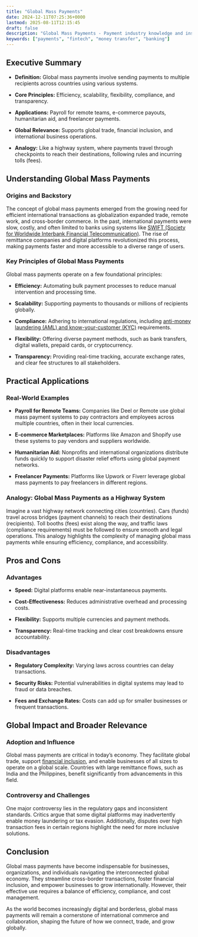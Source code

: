 ```yaml
---
title: "Global Mass Payments"
date: 2024-12-11T07:25:36+0000
lastmod: 2025-08-11T12:15:45
draft: false
description: "Global Mass Payments - Payment industry knowledge and insights"
keywords: ["payments", "fintech", "money transfer", "banking"]
---
```


## Executive Summary

- **Definition:** Global mass payments involve sending payments to multiple recipients across countries using various systems.

- **Core Principles:** Efficiency, scalability, flexibility, compliance, and transparency.

- **Applications:** Payroll for remote teams, e-commerce payouts, humanitarian aid, and freelancer payments.

- **Global Relevance:** Supports global trade, financial inclusion, and international business operations.

- **Analogy:** Like a highway system, where payments travel through checkpoints to reach their destinations, following rules and incurring tolls (fees).

## Understanding Global Mass Payments

### Origins and Backstory

The concept of global mass payments emerged from the growing need for efficient international transactions as globalization expanded trade, remote work, and cross-border commerce. In the past, international payments were slow, costly, and often limited to banks using systems like [SWIFT (Society for Worldwide Interbank Financial Telecommunication)](https://faisalkhanllc.xyz/resources/payments-wiki/s/society-for-worldwide-interbank-financial-telecommunication-swift/). The rise of remittance companies and digital platforms revolutionized this process, making payments faster and more accessible to a diverse range of users.

### Key Principles of Global Mass Payments

Global mass payments operate on a few foundational principles:

- **Efficiency:** Automating bulk payment processes to reduce manual intervention and processing time.

- **Scalability:** Supporting payments to thousands or millions of recipients globally.

- **Compliance:** Adhering to international regulations, including [anti-money laundering (AML) and know-your-customer (KYC)](https://faisalkhanllc.xyz/resources/payments-wiki/k/know-your-customer-kyc-anti-money-laundering-aml/) requirements.

- **Flexibility:** Offering diverse payment methods, such as bank transfers, digital wallets, prepaid cards, or cryptocurrency.

- **Transparency:** Providing real-time tracking, accurate exchange rates, and clear fee structures to all stakeholders.

## Practical Applications

### Real-World Examples

- **Payroll for Remote Teams:** Companies like Deel or Remote use global mass payment systems to pay contractors and employees across multiple countries, often in their local currencies.

- **E-commerce Marketplaces:** Platforms like Amazon and Shopify use these systems to pay vendors and suppliers worldwide.

- **Humanitarian Aid:** Nonprofits and international organizations distribute funds quickly to support disaster relief efforts using global payment networks.

- **Freelancer Payments:** Platforms like Upwork or Fiverr leverage global mass payments to pay freelancers in different regions.

### Analogy: Global Mass Payments as a Highway System

Imagine a vast highway network connecting cities (countries). Cars (funds) travel across bridges (payment channels) to reach their destinations (recipients). Toll booths (fees) exist along the way, and traffic laws (compliance requirements) must be followed to ensure smooth and legal operations. This analogy highlights the complexity of managing global mass payments while ensuring efficiency, compliance, and accessibility.

## Pros and Cons

### Advantages

- **Speed:** Digital platforms enable near-instantaneous payments.

- **Cost-Effectiveness:** Reduces administrative overhead and processing costs.

- **Flexibility:** Supports multiple currencies and payment methods.

- **Transparency:** Real-time tracking and clear cost breakdowns ensure accountability.

### Disadvantages

- **Regulatory Complexity:** Varying laws across countries can delay transactions.

- **Security Risks:** Potential vulnerabilities in digital systems may lead to fraud or data breaches.

- **Fees and Exchange Rates:** Costs can add up for smaller businesses or frequent transactions.

## Global Impact and Broader Relevance

### Adoption and Influence

Global mass payments are critical in today’s economy. They facilitate global trade, support [financial inclusion](https://faisalkhanllc.xyz/resources/payments-wiki/f/what-is-financial-inclusion/), and enable businesses of all sizes to operate on a global scale. Countries with large remittance flows, such as India and the Philippines, benefit significantly from advancements in this field.

### Controversy and Challenges

One major controversy lies in the regulatory gaps and inconsistent standards. Critics argue that some digital platforms may inadvertently enable money laundering or tax evasion. Additionally, disputes over high transaction fees in certain regions highlight the need for more inclusive solutions.

## Conclusion

Global mass payments have become indispensable for businesses, organizations, and individuals navigating the interconnected global economy. They streamline cross-border transactions, foster financial inclusion, and empower businesses to grow internationally. However, their effective use requires a balance of efficiency, compliance, and cost management.

As the world becomes increasingly digital and borderless, global mass payments will remain a cornerstone of international commerce and collaboration, shaping the future of how we connect, trade, and grow globally.
